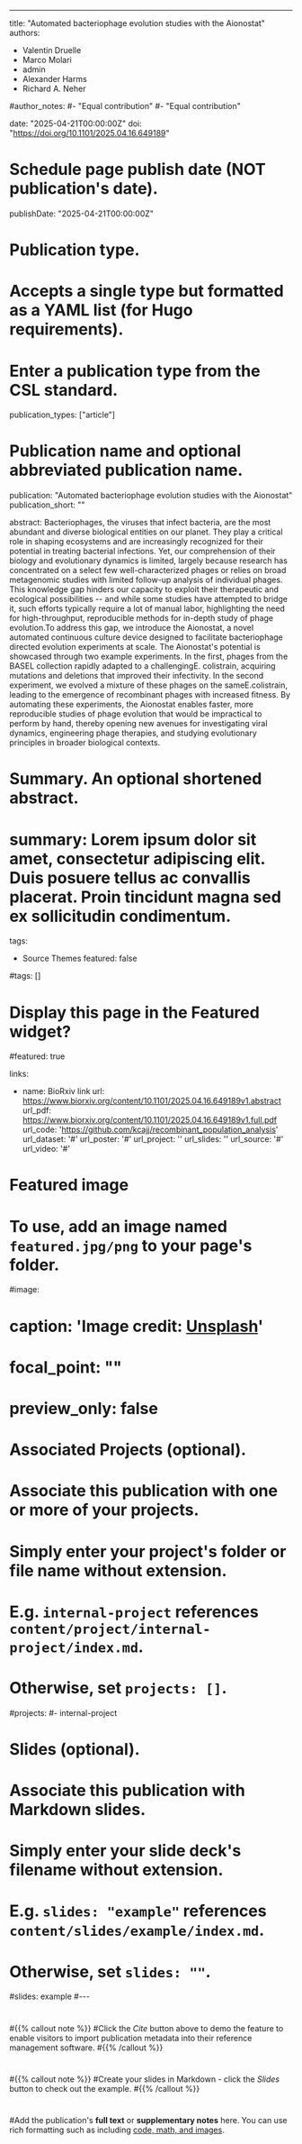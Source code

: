 ---
title: "Automated bacteriophage evolution studies with the Aionostat"
authors:
- Valentin Druelle
- Marco Molari
- admin
- Alexander Harms
- Richard A. Neher

#author_notes:
#- "Equal contribution"
#- "Equal contribution"

date: "2025-04-21T00:00:00Z"
doi: "https://doi.org/10.1101/2025.04.16.649189"

# Schedule page publish date (NOT publication's date).
publishDate: "2025-04-21T00:00:00Z"

# Publication type.
# Accepts a single type but formatted as a YAML list (for Hugo requirements).
# Enter a publication type from the CSL standard.
publication_types: ["article"]

# Publication name and optional abbreviated publication name.
publication: "Automated bacteriophage evolution studies with the Aionostat"
publication_short: ""

abstract: Bacteriophages, the viruses that infect bacteria, are the most abundant and diverse biological entities on our planet. They play a critical role in shaping ecosystems and are increasingly recognized for their potential in treating bacterial infections. Yet, our comprehension of their biology and evolutionary dynamics is limited, largely because research has concentrated on a select few well-characterized phages or relies on broad metagenomic studies with limited follow-up analysis of individual phages. This knowledge gap hinders our capacity to exploit their therapeutic and ecological possibilities -- and while some studies have attempted to bridge it, such efforts typically require a lot of manual labor, highlighting the need for high-throughput, reproducible methods for in-depth study of phage evolution.To address this gap, we introduce the Aionostat, a novel automated continuous culture device designed to facilitate bacteriophage directed evolution experiments at scale. The Aionostat's potential is showcased through two example experiments. In the first, phages from the BASEL collection rapidly adapted to a challengingE. colistrain, acquiring mutations and deletions that improved their infectivity. In the second experiment, we evolved a mixture of these phages on the sameE.colistrain, leading to the emergence of recombinant phages with increased fitness. By automating these experiments, the Aionostat enables faster, more reproducible studies of phage evolution that would be impractical to perform by hand, thereby opening new avenues for investigating viral dynamics, engineering phage therapies, and studying evolutionary principles in broader biological contexts.

# Summary. An optional shortened abstract.
# summary: Lorem ipsum dolor sit amet, consectetur adipiscing elit. Duis posuere tellus ac convallis placerat. Proin tincidunt magna sed ex sollicitudin condimentum.

tags:
- Source Themes
featured: false

#tags: []
# Display this page in the Featured widget?
#featured: true

links:
- name: BioRxiv link
  url: https://www.biorxiv.org/content/10.1101/2025.04.16.649189v1.abstract
url_pdf: https://www.biorxiv.org/content/10.1101/2025.04.16.649189v1.full.pdf
url_code: 'https://github.com/kcajj/recombinant_population_analysis'
url_dataset: '#'
url_poster: '#'
url_project: ''
url_slides: ''
url_source: '#'
url_video: '#'

# Featured image
# To use, add an image named `featured.jpg/png` to your page's folder. 
#image:
#  caption: 'Image credit: [**Unsplash**](https://unsplash.com/photos/s9CC2SKySJM)'
#  focal_point: ""
#  preview_only: false

# Associated Projects (optional).
#   Associate this publication with one or more of your projects.
#   Simply enter your project's folder or file name without extension.
#   E.g. `internal-project` references `content/project/internal-project/index.md`.
#   Otherwise, set `projects: []`.
#projects:
#- internal-project

# Slides (optional).
#   Associate this publication with Markdown slides.
#   Simply enter your slide deck's filename without extension.
#   E.g. `slides: "example"` references `content/slides/example/index.md`.
#   Otherwise, set `slides: ""`.
#slides: example
#---
#
#{{% callout note %}}
#Click the _Cite_ button above to demo the feature to enable visitors to import publication metadata into their reference management software.
#{{% /callout %}}
#
#{{% callout note %}}
#Create your slides in Markdown - click the *Slides* button to check out the example.
#{{% /callout %}}
#
#Add the publication's **full text** or **supplementary notes** here. You can use rich formatting such as including [code, math, and images](https://docs.hugoblox.com/content/writing-markdown-latex/).

